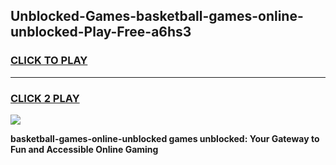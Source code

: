 
## Unblocked-Games-basketball-games-online-unblocked-Play-Free-a6hs3
<h3>
<a href="https://premium76.site?title=basketball-games-online-unblocked&ref=10A">CLICK TO PLAY</a></h3>
<hr>

<h3>
<a href="https://premium76.site?title=basketball-games-online-unblocked&ref=10A">CLICK 2 PLAY</a>
  
</h3>

<a href="https://premium76.site?title=basketball-games-online-unblocked&ref=10A"><img src="https://clearcache.store/games.png"></a>


**basketball-games-online-unblocked games unblocked: Your Gateway to Fun and Accessible Online Gaming**
